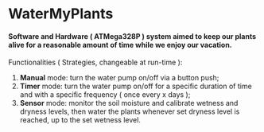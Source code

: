 # WaterMyPlants

#### Software and Hardware ( ATMega328P ) system aimed to keep our plants alive for a reasonable amount of time while we enjoy our vacation.

Functionalities ( Strategies, changeable at run-time ):
1. **Manual** mode: turn the water pump on/off via a button push;
2. **Timer** mode: turn the water pump on/off for a specific duration of time and with a specific frequency ( once every x days );
3. **Sensor** mode: monitor the soil moisture and calibrate wetness and dryness levels, then water the plants whenever set dryness level is reached, up to the set wetness level.
